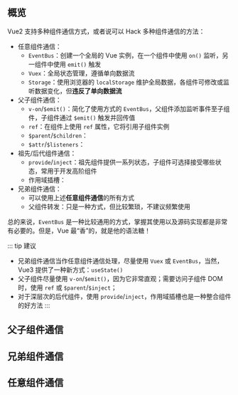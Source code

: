 ## 概览

Vue2 支持多种组件通信方式，或者说可以 Hack 多种组件通信的方法：
+ 任意组件通信：
  + `EventBus`：创建一个全局的 Vue 实例，在一个组件中使用 `on()` 监听，另一组件中使用 `emit()` 触发
  + `Vuex`：全局状态管理，遵循单向数据流
  + `Storage`：使用浏览器的 `localStorage` 维护全局数据，各组件可修改或监听数据变化，但**违反了单向数据流**
+ 父子组件通信：
  + `v-on`/`$emit()`：简化了使用方式的 `EventBus`，父组件添加监听事件至子组件，子组件通过 `$emit()` 触发并回传值
  + `ref`：在组件上使用 `ref` 属性，它将引用子组件实例
  + `$parent`/`$children`：
  + `$attr`/`$listeners`：
+ 祖先/后代组件通信：
  + `provide`/`inject`：祖先组件提供一系列状态，子组件可选择接受哪些状态，常用于开发高阶组件
  + 作用域插槽：
+ 兄弟组件通信：
  + 可以使用上述**任意组件通信**的所有方式
  + 父组件转发：只是一种方式，但比较繁琐，不建议频繁使用

总的来说，`EventBus` 是一种比较通用的方式，掌握其使用以及源码实现都是非常有必要的。但是，Vue 最“香”的，就是他的语法糖！

::: tip 建议
+ 兄弟组件通信当作任意组件通信处理，尽量使用 `Vuex` 或 `EventBus`，当然，Vue3 提供了一种新方式：`useState()`
+ 父子组件尽量使用 `v-on`/`$emit()`，因为它非常直观；需要访问子组件 DOM 时，使用 `ref` 或 `$parent`/`$inject`； 
+ 对于深层次的后代组件，使用 `provide`/`inject`，作用域插槽也是一种整合组件的好方法
:::



## 父子组件通信



## 兄弟组件通信



## 任意组件通信


